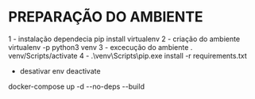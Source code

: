 # PREPARAÇÃO DO AMBIENTE 
1 - instalação dependecia
    pip install virtualenv
2 - criação do ambiente
    virtualenv -p python3 venv
3 - excecução do ambiente 
    . venv/Scripts/activate
4 - .\venv\Scripts\pip.exe install -r requirements.txt
- desativar env
    deactivate

docker-compose up -d --no-deps --build 

